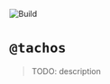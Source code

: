 ![Build](https://github.com/jimmy-guzman/tachos/workflows/Build/badge.svg?branch=develop&event=push)

# `@tachos`

> TODO: description

